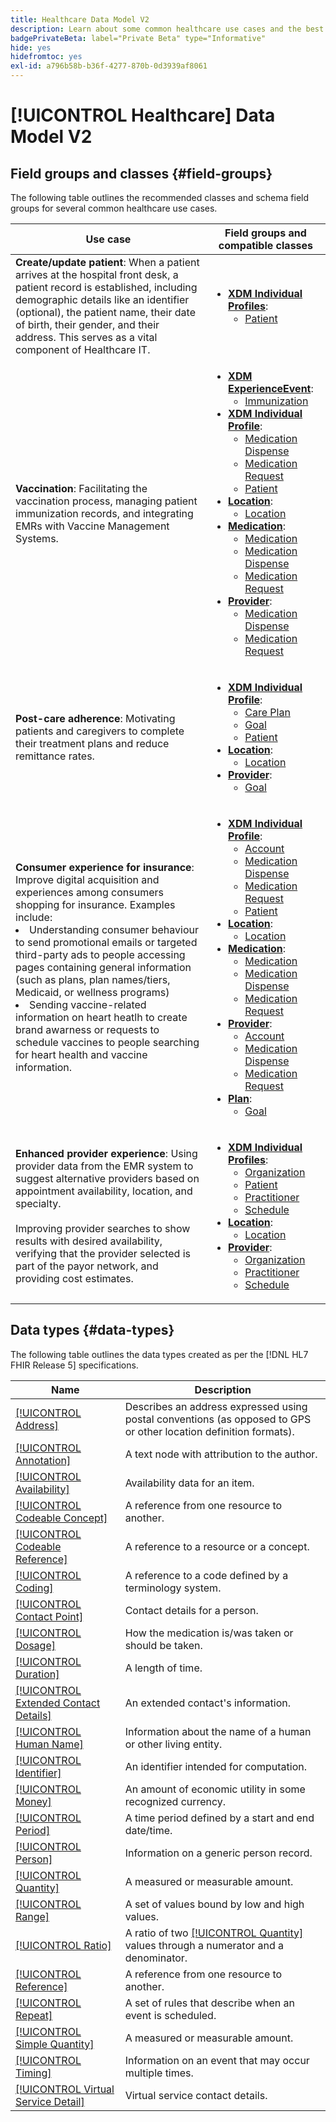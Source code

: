 ```yaml
---
title: Healthcare Data Model V2
description: Learn about some common healthcare use cases and the best classes, related field groups, and datatypes to use.
badgePrivateBeta: label="Private Beta" type="Informative"
hide: yes
hidefromtoc: yes
exl-id: a796b58b-b36f-4277-870b-0d3939af8061
---
```

# [!UICONTROL Healthcare] Data Model V2

## Field groups and classes {#field-groups}

The following table outlines the recommended classes and schema field groups for several common healthcare use cases.

| Use case | Field groups and compatible classes |
| --- | --- |
| **Create/update patient**: When a patient arrives at the hospital front desk, a patient record is established, including demographic details like an identifier (optional), the patient name, their date of birth, their gender, and their address. This serves as a vital component of Healthcare IT. | <ul><li>**[XDM Individual Profiles](../../classes/individual-profile.md)**:<ul><li>[Patient](./field-groups/patient.md)</li></ul></li></ul> |
| **Vaccination**: Facilitating the vaccination process, managing patient immunization records, and integrating EMRs with Vaccine Management Systems. | <ul><li>**[XDM ExperienceEvent](../../classes/experienceevent.md)**:<ul><li>[Immunization](./field-groups/immunization.md)</li></ul></li><li>**[XDM Individual Profile](../../classes/individual-profile.md)**:<ul><li>[Medication Dispense](./field-groups/medication-dispense.md)</li><li>[Medication Request](./field-groups/medication-request.md)</li><li>[Patient](./field-groups/patient.md)</li></ul></li><li>**[Location](./classes/location.md)**:<ul><li>[Location](./field-groups/location.md)</li></ul><li>**[Medication](../../classes/medication.md)**:<ul><li>[Medication](./field-groups/medication.md)</li><li>[Medication Dispense](./field-groups/medication-dispense.md)</li><li>[Medication Request](./field-groups/medication-request.md)</li></ul></li><li>**[Provider](../../classes/provider.md)**:<ul><li>[Medication Dispense](./field-groups/medication-dispense.md)</li><li>[Medication Request](./field-groups/medication-request.md)</li></ul></li></ul> |
| **Post-care adherence**: Motivating patients and caregivers to complete their treatment plans and reduce remittance rates. | <ul><li>**[XDM Individual Profile](../../classes/individual-profile.md)**:<ul><li>[Care Plan](./field-groups/care-plan.md)</li><li>[Goal](./field-groups/goal.md)</li><li>[Patient](./field-groups/patient.md)</li></ul></li><li>**[Location](./classes/location.md)**:<ul><li>[Location](./field-groups/location.md)</li></ul><li>**[Provider](../../classes/provider.md)**:<ul><li>[Goal](./field-groups/goal.md)</li></ul></li></ul> |
| **Consumer experience for insurance**: Improve digital acquisition and experiences among consumers shopping for insurance. Examples include: <li> Understanding consumer behaviour to send promotional emails or targeted third-party ads to people accessing pages containing general information (such as plans, plan names/tiers, Medicaid, or wellness programs)</li><li> Sending vaccine-related information on heart heatlh to create brand awarness or requests to schedule vaccines to people searching for heart health and vaccine information. </li> | <ul><li>**[XDM Individual Profile](../../classes/individual-profile.md)**:<ul><li>[Account](./field-groups/account.md)</li><li>[Medication Dispense](./field-groups/medication-dispense.md)</li><li>[Medication Request](./field-groups/medication-request.md)</li><li>[Patient](./field-groups/patient.md)</li></ul></li><li>**[Location](./classes/location.md)**:<ul><li>[Location](./field-groups/location.md)</li></ul><li>**[Medication](../../classes/medication.md)**:<ul><li>[Medication](./field-groups/medication.md)</li><li>[Medication Dispense](./field-groups/medication-dispense.md)</li><li>[Medication Request](./field-groups/medication-request.md)</li></ul></li><li>**[Provider](../../classes/provider.md)**:<ul><li>[Account](./field-groups/account.md)</li><li>[Medication Dispense](./field-groups/medication-dispense.md)</li><li>[Medication Request](./field-groups/medication-request.md)</li></ul><li>**[Plan](../../classes/plan.md)**:<ul><li>[Goal](./field-groups/coverage.md)</li></ul></li></ul> |
| **Enhanced provider experience**: Using provider data from the EMR system to suggest alternative providers based on appointment availability, location, and specialty. <br> <br>Improving provider searches to show results with desired availability, verifying that the provider selected is part of the payor network, and providing cost estimates. | <ul><li>**[XDM Individual Profiles](../../classes/individual-profile.md)**:<ul><li>[Organization](./field-groups/organization.md)</li><li>[Patient](./field-groups/patient.md)</li><li>[Practitioner](./field-groups/practioner.md)</li><li>[Schedule](./field-groups/schedule.md)</li></ul></li><li>**[Location](./classes/location.md)**:<ul><li>[Location](./field-groups/location.md)</li></ul><li>**[Provider](../../classes/provider.md)**:<ul><li>[Organization](./field-groups/organization.md)</li><li>[Practitioner](./field-groups/practioner.md)</li><li>[Schedule](./field-groups/schedule.md)</li></ul></li></ul> |

## Data types {#data-types}

The following table outlines the data types created as per the [!DNL HL7 FHIR Release 5] specifications.

| Name | Description | 
| --- | --- |
| [[!UICONTROL Address]](./data-types/address.md) | Describes an address expressed using postal conventions (as opposed to GPS or other location definition formats). |
| [[!UICONTROL Annotation]](./data-types/annotation.md) | A text node with attribution to the author. |
| [[!UICONTROL Availability]](./data-types/availability.md) | Availability data for an item. |
| [[!UICONTROL Codeable Concept]](./data-types/codeable-concept.md) | A reference from one resource to another. |
| [[!UICONTROL Codeable Reference]](./data-types/codeable-reference.md) | A reference to a resource or a concept. |
| [[!UICONTROL Coding]](./data-types/coding.md) | A reference to a code defined by a terminology system. |
| [[!UICONTROL Contact Point]](./data-types/contact-point.md) | Contact details for a person. |
| [[!UICONTROL Dosage]](./data-types/dosage.md) | How the medication is/was taken or should be taken. |
| [[!UICONTROL Duration]](./data-types/duration.md) | A length of time. |
| [[!UICONTROL Extended Contact Details]](./data-types/extended-contact-detail.md) | An extended contact's information. |
| [[!UICONTROL Human Name]](./data-types/human-name.md) | Information about the name of a human or other living entity. |
| [[!UICONTROL Identifier]](./data-types/identifier.md) | An identifier intended for computation. |
| [[!UICONTROL Money]](./data-types/money.md) | An amount of economic utility in some recognized currency. |
| [[!UICONTROL Period]](./data-types/period.md) | A time period defined by a start and end date/time. |
| [[!UICONTROL Person]](./data-types/person.md) | Information on a generic person record. |
| [[!UICONTROL Quantity]](./data-types/quantity.md) | A measured or measurable amount. |
| [[!UICONTROL Range]](./data-types/range.md) | A set of values bound by low and high values. |
| [[!UICONTROL Ratio]](./data-types/ratio.md) | A ratio of two [[!UICONTROL Quantity]](./data-types/quantity.md) values through a numerator and a denominator. |
| [[!UICONTROL Reference]](./data-types/reference.md) | A reference from one resource to another. |
| [[!UICONTROL Repeat]](./data-types/repeat.md) | A set of rules that describe when an event is scheduled. |
| [[!UICONTROL Simple Quantity]](./data-types/simple-quantity.md) | A measured or measurable amount. |
| [[!UICONTROL Timing]](./data-types/timing.md) | Information on an event that may occur multiple times. |
| [[!UICONTROL Virtual Service Detail]](./data-types/virtual-service-detail.md) | Virtual service contact details. |
